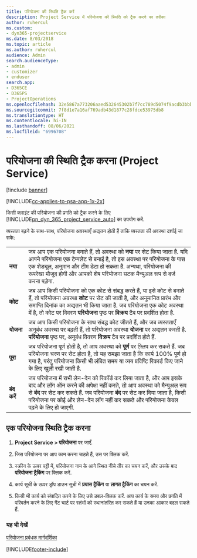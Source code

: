 ```yaml
---
title: परियोजना की स्थिति ट्रैक करें
description: Project Service में परियोजना की स्थिति को ट्रैक करने का तरीका
author: ruhercul
ms.custom:
- dyn365-projectservice
ms.date: 8/03/2018
ms.topic: article
ms.author: ruhercul
audience: Admin
search.audienceType:
- admin
- customizer
- enduser
search.app:
- D365CE
- D365PS
- ProjectOperations
ms.openlocfilehash: 32e5867a773206aaed532645302b7f7cc789d5074f9acdb3bbb95acf8492d25e
ms.sourcegitcommit: 7f8d1e7a16af769adb43d1877c28fdce53975db8
ms.translationtype: HT
ms.contentlocale: hi-IN
ms.lasthandoff: 08/06/2021
ms.locfileid: "6996708"
---
```

# <a name="track-a-projects-status-project-service"></a>परियोजना की स्थिति ट्रैक करना (Project Service)

[!include [banner](../includes/psa-now-project-operations.md)]

[!INCLUDE[cc-applies-to-psa-app-1x-2x](../includes/cc-applies-to-psa-app-1x-2x.md)]

किसी क्लाइंट की परियोजना की प्रगति को ट्रैक करने के लिए [!INCLUDE[pn_dyn_365_project_service_auto](../includes/pn-dyn-365-project-service-auto.md)] का उपयोग करें.  

व्‍यस्‍तता बढ़ने के साथ-साथ, परियोजना अवस्‍थाएँ अद्यतन होती हैं ताकि व्‍यस्‍तता की अवस्‍था दर्शाई जा सके:  


|              |                                                                                                                                                                                                                                                                                                  |
|--------------|--------------------------------------------------------------------------------------------------------------------------------------------------------------------------------------------------------------------------------------------------------------------------------------------------|
|   **नया**    | जब आप एक परियोजना बनाते हैं, तो अवस्‍था को **नया** पर सेट किया जाता है. यदि आपने परियोजना एक टेम्‍पलेट से बनाई है, तो इस अवस्‍था पर परियोजना के पास एक शेड्यूल, अनुमान और टीम डेटा हो सकता है. अन्यथा, परियोजना की रूपरेखा मौजूद होगी और आपको शेष परियोजना घटक मैन्युअल रूप से दर्ज करना पड़ेगा. |
|  **कोट**   |      जब आप किसी परियोजना को एक कोट से संबद्ध करते हैं, या इसे कोट से बनाते हैं, तो परियोजना अवस्‍था **कोट** पर सेट की जाती है, और अनुमानित प्रारंभ और समाप्ति दिनांक का अद्यतन भी किया जाता है. जब परियोजना एक कोट अवस्‍था में है, तो कोट पर विवरण **परियोजना** पृष्ठ पर **विक्रय** टैब पर प्रदर्शित होता है.      |
|   **योजना**   |                                     जब आप किसी परियोजना के साथ संबद्ध कोट जीतते हैं, और जब व्‍यस्‍तताएँ अनुबंध अवस्‍था पर बढ़ती हैं, तो परियोजना अवस्‍था **योजना** पर अद्यतन करती है. **परियोजना** पृष्ठ पर, अनुबंध विवरण **विक्रय** टैब पर प्रदर्शित होते हैं.                                      |
| **पूरा** |                    जब परियोजना पूर्ण होती है, तो आप अवस्था को **पूर्ण** पर फ़्लिप कर सकते हैं. जब परियोजना चरण पर सेट होता है, तो यह समझा जाता है कि कार्य 100% पूर्ण हो गया है, परंतु परियोजना किसी भी लंबित समय या व्‍यय प्रविष्टि रिकार्ड किए जाने के लिए खुली रखी जाती है.                     |
|  **बंद करें**   |           जब परियोजना में सभी लेन-देन को रिकॉर्ड कर लिया जाता है, और आप इसके बाद और लॉग ऑन करने की अपेक्षा नहीं करते, तो आप अवस्‍था को मैन्‍युअल रूप से **बंद** पर सेट कर सकते हैं. जब परियोजना **बंद** पर सेट कर दिया जाता है, किसी परियोजना पर कोई और लेन-देन लॉग नहीं कर सकते और परियोजना केवल पढ़ने के लिए हो जाएगी.           |

## <a name="to-track-a-projects-status"></a>एक परियोजना स्थिति ट्रैक करना  

1.  **Project Service > परियोजना** पर जाएँ.  

2.  जिस परियोजना पर आप काम करना चाहते हैं, उस पर क्लिक करें.  

3.  स्क्रीन के ऊपर पट्टी में, परियोजना नाम के आगे स्थित नीचे तीर का चयन करें, और उसके बाद **परियोजना ट्रैकिंग** पर क्लिक करें.  

4.  कार्य सूची के ऊपर ड्रॉप डाउन सूची में **प्रयास ट्रैकिंग** या **लागत ट्रैकिंग** का चयन करें.  

5.  किसी भी कार्य को संपादित करने के लिए उसे डबल-क्लिक करें. आप कार्य के समय और प्रगति में परिवर्तन करने के लिए गैंट चार्ट पर स्‍तंभों को स्‍थानांतरित कर सकते हैं या उनका आकार बदल सकते हैं.  

### <a name="see-also"></a>यह भी देखें  
 [परियोजना प्रबंधक मार्गदर्शिका](../psa/project-manager-guide.md)


[!INCLUDE[footer-include](../includes/footer-banner.md)]